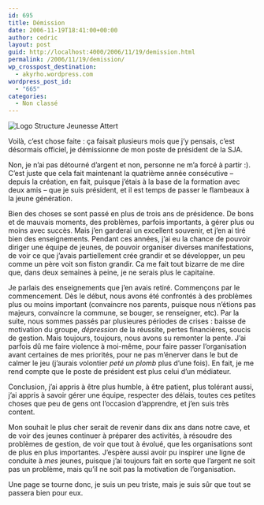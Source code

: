 ```yaml
---
id: 695
title: Démission
date: 2006-11-19T18:41:00+00:00
author: cedric
layout: post
guid: http://localhost:4000/2006/11/19/demission.html
permalink: /2006/11/19/demission/
wp_crosspost_destination:
  - akyrho.wordpress.com
wordpress_post_id:
  - "665"
categories:
  - Non classé
---
```

![Logo Structure Jeunesse Attert](/images/images/sja.JPG)

Voilà, c’est chose faite : ça faisait plusieurs mois que j’y pensais, c’est désormais officiel, je démissionne de mon poste de président de la SJA.

Non, je n’ai pas détourné d’argent et non, personne ne m’a forcé à partir :). C’est juste que cela fait maintenant la quatrième année consécutive &#8211; depuis la création, en fait, puisque j’étais à la base de la formation avec deux amis &#8211; que je suis président, et il est temps de passer le flambeaux à la jeune génération.

Bien des choses se sont passé en plus de trois ans de présidence. De bons et de mauvais moments, des problèmes, parfois importants, à gérer plus ou moins avec succès. Mais j’en garderai un excellent souvenir, et j’en ai tiré bien des enseignements. Pendant ces années, j’ai eu la chance de pouvoir diriger une équipe de jeunes, de pouvoir organiser diverses manifestations, de voir ce que j’avais partiellement crée grandir et se développer, un peu comme un père voit son fiston grandir. Ca me fait tout bizarre de me dire que, dans deux semaines à peine, je ne serais plus le capitaine.

Je parlais des enseignements que j’en avais retiré. Commençons par le commencement. Dès le début, nous avons été confrontés à des problèmes plus ou moins important (convaincre nos parents, puisque nous n’étions pas majeurs, convaincre la commune, se bouger, se renseigner, etc). Par la suite, nous sommes passés par plusieures périodes de crises : baisse de motivation du groupe, _dépression_ de la réussite, pertes financières, soucis de gestion. Mais toujours, toujours, nous avons su remonter la pente. J’ai parfois dû me faire violence à moi-même, pour faire passer l’organisation avant certaines de mes priorités, pour ne pas m’énerver dans le but de calmer le jeu (j’aurais volontier _peté un plomb_ plus d’une fois). En fait, je me rend compte que le poste de président est plus celui d’un médiateur.

Conclusion, j’ai appris à être plus humble, à être patient, plus tolérant aussi, j’ai appris à savoir gérer une équipe, respecter des délais, toutes ces petites choses que peu de gens ont l’occasion d’apprendre, et j’en suis très content.

Mon souhait le plus cher serait de revenir dans dix ans dans notre cave, et de voir des jeunes continuer à préparer des activités, à résoudre des problèmes de gestion, de voir que tout à évolué, que les organisations sont de plus en plus importantes. J’espère aussi avoir pu inspirer une ligne de conduite à _mes_ jeunes, puisque j’ai toujours fait en sorte que l’argent ne soit pas un problème, mais qu’il ne soit pas la motivation de l’organisation.

Une page se tourne donc, je suis un peu triste, mais je suis sûr que tout se passera bien pour eux.